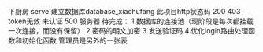 下厨房 serve
建立数据库database_xiachufang
此项目http状态码
    200
    403 token无效 未认证
    500 服务器
待完成：
    1.数据库的连接池（现阶段是每次都挂载一次连接，而没有保留）
    2.密码的明文加密
    3.发送验证码
    4.优化login路由处理函数和初始化函数
管理员是另外的一张表